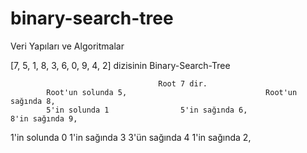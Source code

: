 # binary-search-tree
Veri Yapıları ve Algoritmalar

[7, 5, 1, 8, 3, 6, 0, 9, 4, 2] dizisinin Binary-Search-Tree 

                                     Root 7 dir. 
            Root'un solunda 5,                               Root'un sağında 8,
            5'in solunda 1                5'in sağında 6,                    8'in sağında 9,
1'in solunda 0        1'in sağında 3
                            3'ün sağında 4
                      1'in sağında 2,
                       